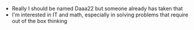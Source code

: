 - Really I should be named Daaa22 but someone already has taken that
- I'm interested in IT and math, especially in solving problems that require out of the box thinking
